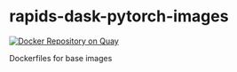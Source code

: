 # rapids-dask-pytorch-images
[![Docker Repository on Quay](https://quay.io/repository/donchesworth/rapids-dask-pytorch/status "Docker Repository on Quay")](https://quay.io/repository/donchesworth/rapids-dask-pytorch)

Dockerfiles for base images
